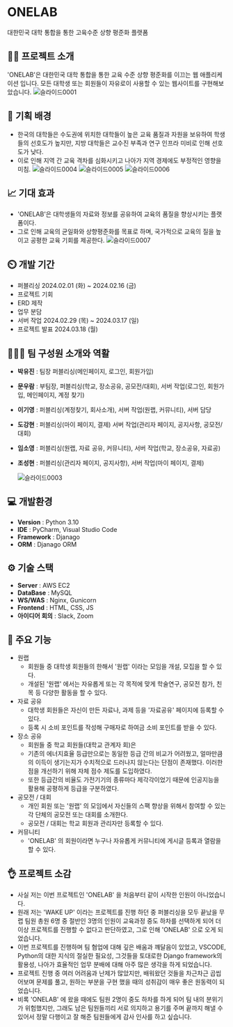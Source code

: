 # ONELAB
대한민국 대학 통합을 통한 고육수준 상향 평준화 플랫폼
## 👨‍🏫 프로젝트 소개
'ONELAB'은 대한민국 대학 통합을 통한 교육 수준 상향 평준화를 이끄는 웹 애플리케이션 입니다. 모든 대학생 또는 회원들이 자유로이 사용할 수 있는 웹사이트를 구현해보았습니다. 
![슬라이드0001](https://github.com/qnsekddl1/django/assets/156397913/ba7812bc-7019-49df-9a97-491f4ea062eb)

## 📝 기획 배경
- 한국의 대학들은 수도권에 위치한 대학들이 높은 교육 품질과 자원을 보유하여 학생들의 선호도가 높지만, 지방 대학들은 교수진 부족과 연구 인프라 미비로 인해 선호도가 낮다.
- 이로 인해 지역 간 교육 격차를 심화시키고 나아가 지역 경제에도 부정적인 영향을 미침.
![슬라이드0004](https://github.com/qnsekddl1/django/assets/156397913/56c09f29-8475-47f1-8d5a-2a9e803512f2)
![슬라이드0005](https://github.com/qnsekddl1/django/assets/156397913/5118fc7b-04fe-410d-8605-91a5a4de8600)
![슬라이드0006](https://github.com/qnsekddl1/django/assets/156397913/63e4ceea-68e8-4a22-84c0-d8a2962b6bfd)

## 📈 기대 효과
- 'ONELAB'은 대학생들의 자료와 정보를 공유하여 교육의 품질을 향상시키는 플랫폼이다.
- 그로 인해 교육의 균일화와 상향평준화를 목표로 하며, 국가적으로 교육의 질을 높이고 공평한 교육 기회를 제공한다.
![슬라이드0007](https://github.com/qnsekddl1/django/assets/156397913/c4580a0f-7a93-4553-8ea4-68caf1314d19)

## ⏲️ 개발 기간 
- 퍼블리싱 2024.02.01 (화) ~ 2024.02.16 (금)
- 프로젝트 기회
- ERD 제작
- 업무 분담
- 서버 작업 2024.02.29 (목) ~ 2024.03.17 (일)
- 프로젝트 발표 2024.03.18 (월) 
  
## 🧑‍🤝‍🧑 팀 구성원 소개와 역활
- **박유진** : 팀장 퍼블리싱(메인페이지, 로그인, 회원가입)
- **문우람** : 부팀장, 퍼블리싱(학교, 장소공유, 공모전/대회), 서버 작업(로그인, 회원가입, 메인페이지, 계정 찾기)
- **이기영** : 퍼블리싱(계정찾기, 회사소개), 서버 작업(원랩, 커뮤니티), 서버 담당
- **도강현** : 퍼블리싱(마이 페이지, 결제) 서버 작업(관리자 페이지, 공지사항, 공모전/대회)
- **임소영** : 퍼블리싱(원랩, 자료 공유, 커뮤니티), 서버 작업(학교, 장소공유, 자료공)
- **조성현** : 퍼블리싱(관리자 페이지, 공지사항), 서버 작업(마이 페이지, 결제)

  ![슬라이드0003](https://github.com/qnsekddl1/django/assets/156397913/978e33a4-5f9d-464d-8b4b-21a7a2467ab4)

## 💻 개발환경
- **Version** : Python 3.10
- **IDE** : PyCharm, Visual Studio Code
- **Framework** : Djanago
- **ORM** : Djanago ORM

## ⚙️ 기술 스택
- **Server** : AWS EC2
- **DataBase** : MySQL
- **WS/WAS** : Nginx, Gunicorn
- **Frontend** : HTML, CSS, JS
- **아이디어 회의** : Slack, Zoom

## 📌 주요 기능
- 원랩
  - 회원들 중 대학생 회원들의 한해서 '원랩' 이라는 모임을 개설, 모집을 할 수 있다.
  - 개설된 '원랩' 에서는 자유롭게 또는 각 목적에 맞게 학술연구, 공모전 참가, 친목 등 다양한 활동을 할 수 있다.
- 자료 공유
   - 대학생 회원들은 자신이 만든 자료나, 과제 등을 '자료공유' 페이지에 등록할 수 있다.
   - 등록 시 소비 포인트를 작성해 구매자로 하여금 소비 포인트를 받을 수 있다.
- 장소 공유
    - 회원들 중 학교 회원들(대학교 관계자 회)은 
    - 기존의 에너지효율 등급만으로는 동일한 등급 간의 비교가 어려웠고, 얼마만큼의 이득이 생기는지가 수치적으로 드러나지 않는다는 단점이 존재했다. 이러한 점을 개선하기 위해 자체 점수 제도를 도입하였다.
    - 또한 등급간의 비율도 가전기기의 종류마다 제각각이었기 때문에 인공지능을 활용해 공평하게 등급을 구분하였다.
- 공모전 / 대회
    - 개인 회원 또는 '원랩' 의 모임에서 자신들의 스팩 향상을 위해서 참여할 수 있는 각 단체의 공모전 또는 대회를 소개한다.
    - 공모전 / 대회는 학교 회원과 관리자만 등록할 수 있다.
- 커뮤니티
    - 'ONELAB' 의 회원이라면 누구나 자유롭게 커뮤니티에 게시글 등록과 열람을 할 수 있다.
      
## 👌 프로젝트 소감
- 사실 저는 이번 프로젝트인 'ONELAB' 을 처음부터 같이 시작한 인원이 아니었습니다.
- 원래 저는 'WAKE UP' 이라는 프로젝트를 진행 하던 중 퍼블리싱을 모두 끝났을 무렵 팀원 총원 6명 중 절반인 3명의 인원이 교육과정 중도 하차를 선택하게 되어 더 이상 프로젝트를 진행할 수 없다고 판단하였고, 그로 인해 'ONELAB' 으로 오게 되었습니다.
- 이번 프로젝트를 진행하며 팀 혐업에 대해 깊은 배움과 꺠달음이 있었고, VSCODE, Python의 대한 지식의 절실한 필요성, 그것들을 토대로한 Django framework의 활용성, 나아가 효율적인 업무 분배에 대해 아주 많은 생각을 하게 되었습니다.
- 프로젝트 진행 중 여러 어려움과 난제가 많았지만, 배워왔던 것들을 차근차근 곱씹어보며 문제를 풀고, 원하는 부분을 구현 했을 때의 성취감이 매우 좋은 원동력이 되었습니다.
- 비록 'ONELAB' 에 왔을 때에도 팀원 2명이 중도 하차를 하게 되어 팀 내의 분위기가 위험했지만, 그래도 남은 팀원들끼리 서로 의지하고 용기를 주며 끝까지 해낼 수 있어서 정말 다행이고 잘 해준 팀원들에게 감사 인사를 하고 싶습니다.

